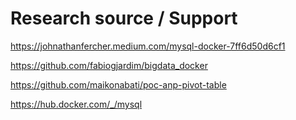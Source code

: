 # Research source / Support

https://johnathanfercher.medium.com/mysql-docker-7ff6d50d6cf1

https://github.com/fabiogjardim/bigdata_docker

https://github.com/maikonabati/poc-anp-pivot-table

https://hub.docker.com/_/mysql

